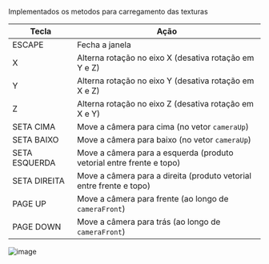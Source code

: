 Implementados os metodos para carregamento das texturas

| Tecla           | Ação                                                                 |
|----------------|----------------------------------------------------------------------|
| ESCAPE         | Fecha a janela                                                       |
| X              | Alterna rotação no eixo X (desativa rotação em Y e Z)                |
| Y              | Alterna rotação no eixo Y (desativa rotação em X e Z)                |
| Z              | Alterna rotação no eixo Z (desativa rotação em X e Y)                |
| SETA CIMA      | Move a câmera para cima (no vetor `cameraUp`)                        |
| SETA BAIXO     | Move a câmera para baixo (no vetor `cameraUp`)                      |
| SETA ESQUERDA  | Move a câmera para a esquerda (produto vetorial entre frente e topo) |
| SETA DIREITA   | Move a câmera para a direita (produto vetorial entre frente e topo)  |
| PAGE UP        | Move a câmera para frente (ao longo de `cameraFront`)                |
| PAGE DOWN      | Move a câmera para trás (ao longo de `cameraFront`)                  |

![image](https://github.com/user-attachments/assets/9d3d2414-32ee-46fd-84c9-cbf5e4cb57fd)

